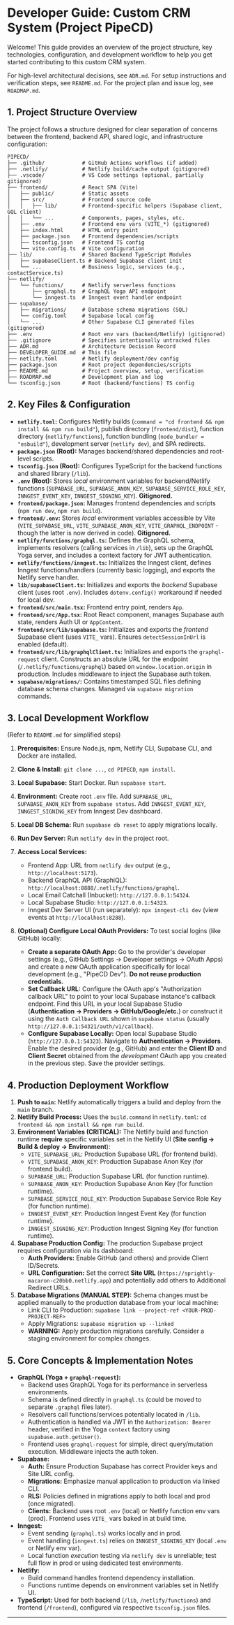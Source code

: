 # Developer Guide: Custom CRM System (Project PipeCD)

Welcome! This guide provides an overview of the project structure, key technologies, configuration, and development workflow to help you get started contributing to this custom CRM system.

For high-level architectural decisions, see `ADR.md`. For setup instructions and verification steps, see `README.md`. For the project plan and issue log, see `ROADMAP.md`.

## 1. Project Structure Overview

The project follows a structure designed for clear separation of concerns between the frontend, backend API, shared logic, and infrastructure configuration:

```
PIPECD/
├── .github/            # GitHub Actions workflows (if added)
├── .netlify/           # Netlify build/cache output (gitignored)
├── .vscode/            # VS Code settings (optional, partially gitignored)
├── frontend/           # React SPA (Vite)
│   ├── public/         # Static assets
│   ├── src/            # Frontend source code
│   │   ├── lib/        # Frontend-specific helpers (Supabase client, GQL client)
│   │   └── ...         # Components, pages, styles, etc.
│   ├── .env            # Frontend env vars (VITE_*) (gitignored)
│   ├── index.html      # HTML entry point
│   ├── package.json    # Frontend dependencies/scripts
│   ├── tsconfig.json   # Frontend TS config
│   └── vite.config.ts  # Vite configuration
├── lib/                # Shared Backend TypeScript Modules
│   ├── supabaseClient.ts # Backend Supabase client init
│   └── ...             # Business logic, services (e.g., contactService.ts)
├── netlify/
│   └── functions/      # Netlify serverless functions
│       ├── graphql.ts  # GraphQL Yoga API endpoint
│       └── inngest.ts  # Inngest event handler endpoint
├── supabase/
│   ├── migrations/     # Database schema migrations (SQL)
│   └── config.toml     # Supabase local config
│   └── ...             # Other Supabase CLI generated files (gitignored)
├── .env                # Root env vars (backend/Netlify) (gitignored)
├── .gitignore          # Specifies intentionally untracked files
├── ADR.md              # Architecture Decision Record
├── DEVELOPER_GUIDE.md  # This file
├── netlify.toml        # Netlify deployment/dev config
├── package.json        # Root project dependencies/scripts
├── README.md           # Project overview, setup, verification
├── ROADMAP.md          # Development plan and log
└── tsconfig.json       # Root (backend/functions) TS config
```

## 2. Key Files & Configuration

*   **`netlify.toml`:** Configures Netlify builds (`command = "cd frontend && npm install && npm run build"`), publish directory (`frontend/dist`), function directory (`netlify/functions`), function bundling (`node_bundler = "esbuild"`), development server (`netlify dev`), and SPA redirects.
*   **`package.json` (Root):** Manages backend/shared dependencies and root-level scripts.
*   **`tsconfig.json` (Root):** Configures TypeScript for the backend functions and shared library (`/lib`).
*   **`.env` (Root):** Stores *local* environment variables for backend/Netlify functions (`SUPABASE_URL`, `SUPABASE_ANON_KEY`, `SUPABASE_SERVICE_ROLE_KEY`, `INNGEST_EVENT_KEY`, `INNGEST_SIGNING_KEY`). **Gitignored.**
*   **`frontend/package.json`:** Manages frontend dependencies and scripts (`npm run dev`, `npm run build`).
*   **`frontend/.env`:** Stores *local* environment variables accessible by Vite (`VITE_SUPABASE_URL`, `VITE_SUPABASE_ANON_KEY`, `VITE_GRAPHQL_ENDPOINT` - though the latter is now derived in code). **Gitignored.**
*   **`netlify/functions/graphql.ts`:** Defines the GraphQL schema, implements resolvers (calling services in `/lib`), sets up the GraphQL Yoga server, and includes a context factory for JWT authentication.
*   **`netlify/functions/inngest.ts`:** Initializes the Inngest client, defines Inngest functions/handlers (currently basic logging), and exports the Netlify serve handler.
*   **`lib/supabaseClient.ts`:** Initializes and exports the *backend* Supabase client (uses root `.env`). Includes `dotenv.config()` workaround if needed for local dev.
*   **`frontend/src/main.tsx`:** Frontend entry point, renders `App`.
*   **`frontend/src/App.tsx`:** Root React component, manages Supabase auth state, renders Auth UI or `AppContent`.
*   **`frontend/src/lib/supabase.ts`:** Initializes and exports the *frontend* Supabase client (uses `VITE_` vars). Ensures `detectSessionInUrl` is enabled (default).
*   **`frontend/src/lib/graphqlClient.ts`:** Initializes and exports the `graphql-request` client. Constructs an absolute URL for the endpoint (`/.netlify/functions/graphql`) based on `window.location.origin` in production. Includes middleware to inject the Supabase auth token.
*   **`supabase/migrations/`:** Contains timestamped SQL files defining database schema changes. Managed via `supabase migration` commands.

## 3. Local Development Workflow

(Refer to `README.md` for simplified steps)

1.  **Prerequisites:** Ensure Node.js, npm, Netlify CLI, Supabase CLI, and Docker are installed.
2.  **Clone & Install:** `git clone ...`, `cd PIPECD`, `npm install`.
3.  **Local Supabase:** Start Docker. Run `supabase start`.
4.  **Environment:** Create root `.env` file. Add `SUPABASE_URL`, `SUPABASE_ANON_KEY` from `supabase status`. Add `INNGEST_EVENT_KEY`, `INNGEST_SIGNING_KEY` from Inngest Dev dashboard.
5.  **Local DB Schema:** Run `supabase db reset` to apply migrations locally.
6.  **Run Dev Server:** Run `netlify dev` in the project root.
7.  **Access Local Services:**
    *   Frontend App: URL from `netlify dev` output (e.g., `http://localhost:5173`).
    *   Backend GraphQL API (GraphiQL): `http://localhost:8888/.netlify/functions/graphql`.
    *   Local Email Catchall (Inbucket): `http://127.0.0.1:54324`.
    *   Local Supabase Studio: `http://127.0.0.1:54323`.
    *   Inngest Dev Server UI (run separately): `npx inngest-cli dev` (view events at `http://localhost:8288`).

8.  **(Optional) Configure Local OAuth Providers:** To test social logins (like GitHub) locally:
    *   **Create a separate OAuth App:** Go to the provider's developer settings (e.g., GitHub Settings -> Developer settings -> OAuth Apps) and create a *new* OAuth application specifically for local development (e.g., "PipeCD Dev"). **Do not reuse production credentials.**
    *   **Set Callback URL:** Configure the OAuth app's "Authorization callback URL" to point to your local Supabase instance's callback endpoint. Find this URL in your local Supabase Studio (**Authentication -> Providers -> GitHub/Google/etc.**) or construct it using the `Auth Callback URL` shown in `supabase status` (usually `http://127.0.0.1:54321/auth/v1/callback`).
    *   **Configure Supabase Locally:** Open local Supabase Studio (`http://127.0.0.1:54323`). Navigate to **Authentication -> Providers**. Enable the desired provider (e.g., GitHub) and enter the **Client ID** and **Client Secret** obtained from the *development* OAuth app you created in the previous step. Save the provider settings.

## 4. Production Deployment Workflow

1.  **Push to `main`:** Netlify automatically triggers a build and deploy from the `main` branch.
2.  **Netlify Build Process:** Uses the `build.command` in `netlify.toml`: `cd frontend && npm install && npm run build`.
3.  **Environment Variables (CRITICAL):** The Netlify build and function runtime **require** specific variables set in the Netlify UI (**Site config -> Build & deploy -> Environment**):
    *   `VITE_SUPABASE_URL`: Production Supabase URL (for frontend build).
    *   `VITE_SUPABASE_ANON_KEY`: Production Supabase Anon Key (for frontend build).
    *   `SUPABASE_URL`: Production Supabase URL (for function runtime).
    *   `SUPABASE_ANON_KEY`: Production Supabase Anon Key (for function runtime).
    *   `SUPABASE_SERVICE_ROLE_KEY`: Production Supabase Service Role Key (for function runtime).
    *   `INNGEST_EVENT_KEY`: Production Inngest Event Key (for function runtime).
    *   `INNGEST_SIGNING_KEY`: Production Inngest Signing Key (for function runtime).
4.  **Supabase Production Config:** The production Supabase project requires configuration via its dashboard:
    *   **Auth Providers:** Enable GitHub (and others) and provide Client ID/Secrets.
    *   **URL Configuration:** Set the correct **Site URL** (`https://sprightly-macaron-c20bb0.netlify.app`) and potentially add others to Additional Redirect URLs.
5.  **Database Migrations (MANUAL STEP):** Schema changes must be applied manually to the production database from your local machine:
    *   Link CLI to Production: `supabase link --project-ref <YOUR-PROD-PROJECT-REF>`
    *   Apply Migrations: `supabase migration up --linked`
    *   **WARNING:** Apply production migrations carefully. Consider a staging environment for complex changes.

## 5. Core Concepts & Implementation Notes

*   **GraphQL (Yoga + `graphql-request`):**
    *   Backend uses GraphQL Yoga for its performance in serverless environments.
    *   Schema is defined directly in `graphql.ts` (could be moved to separate `.graphql` files later).
    *   Resolvers call functions/services potentially located in `/lib`.
    *   Authentication is handled via JWT in the `Authorization: Bearer` header, verified in the Yoga `context` factory using `supabase.auth.getUser()`.
    *   Frontend uses `graphql-request` for simple, direct query/mutation execution. Middleware injects the auth token.
*   **Supabase:**
    *   **Auth:** Ensure Production Supabase has correct Provider keys and Site URL config.
    *   **Migrations:** Emphasize manual application to production via linked CLI.
    *   **RLS:** Policies defined in migrations apply to both local and prod (once migrated).
    *   **Clients:** Backend uses root `.env` (local) or Netlify function env vars (prod). Frontend uses `VITE_` vars baked in at build time.
*   **Inngest:**
    *   Event sending (`graphql.ts`) works locally and in prod.
    *   Event handling (`inngest.ts`) relies on `INNGEST_SIGNING_KEY` (local `.env` or Netlify env var).
    *   Local function *execution* testing via `netlify dev` is unreliable; test full flow in prod or using dedicated test environments.
*   **Netlify:**
    *   Build command handles frontend dependency installation.
    *   Functions runtime depends on environment variables set in Netlify UI.
*   **TypeScript:** Used for both backend (`/lib`, `/netlify/functions`) and frontend (`/frontend`), configured via respective `tsconfig.json` files.

--- 